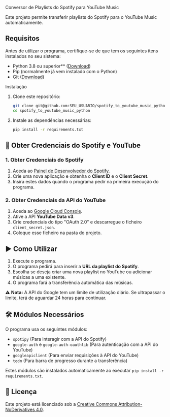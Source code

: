 Conversor de Playlists do Spotify para YouTube Music

Este projeto permite transferir playlists do Spotify para o YouTube Music automaticamente.

## Requisitos

Antes de utilizar o programa, certifique-se de que tem os seguintes itens instalados no seu sistema:

- Python 3.8 ou superior** ([Download](https://www.python.org/downloads/))
- Pip (normalmente já vem instalado com o Python)
- Git ([Download](https://git-scm.com/downloads))

Instalação

1. Clone este repositório:
   ```bash
   git clone git@github.com:SEU_USUARIO/spotify_to_youtube_music_python.git
   cd spotify_to_youtube_music_python
   ```

2. Instale as dependências necessárias:
   ```bash
   pip install -r requirements.txt
   ```

## 🔑 Obter Credenciais do Spotify e YouTube

### 1. **Obter Credenciais do Spotify**

1. Aceda ao [Painel de Desenvolvedor do Spotify](https://developer.spotify.com/dashboard/).
2. Crie uma nova aplicação e obtenha o **Client ID** e o **Client Secret**.
3. Insira estes dados quando o programa pedir na primeira execução do programa.

### 2. **Obter Credenciais da API do YouTube**

1. Aceda ao [Google Cloud Console](https://console.cloud.google.com/).
2. Ative a API **YouTube Data v3**.
3. Crie credenciais do tipo "OAuth 2.0" e descarregue o ficheiro `client_secret.json`.
4. Coloque esse ficheiro na pasta do projeto.

## ▶️ Como Utilizar

1. Execute o programa.
2. O programa pedirá para inserir a **URL da playlist do Spotify**.
3. Escolha se deseja criar uma nova playlist no YouTube ou adicionar músicas a uma existente.
4. O programa fará a transferência automática das músicas.

⚠ **Nota:** A API do Google tem um limite de utilização diário. Se ultrapassar o limite, terá de aguardar 24 horas para continuar.

## 🛠 Módulos Necessários

O programa usa os seguintes módulos:
- `spotipy` (Para interagir com a API do Spotify)
- `google-auth` e `google-auth-oauthlib` (Para autenticação com a API do YouTube)
- `googleapiclient` (Para enviar requisições à API do YouTube)
- `tqdm` (Para barra de progresso durante a transferência)

Estes módulos são instalados automaticamente ao executar `pip install -r requirements.txt`.

## 📄 Licença

Este projeto está licenciado sob a [Creative Commons Attribution-NoDerivatives 4.0](https://creativecommons.org/licenses/by-nd/4.0/).

